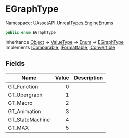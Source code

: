 # EGraphType

Namespace: UAssetAPI.UnrealTypes.EngineEnums

```csharp
public enum EGraphType
```

Inheritance [Object](https://docs.microsoft.com/en-us/dotnet/api/system.object) → [ValueType](https://docs.microsoft.com/en-us/dotnet/api/system.valuetype) → [Enum](https://docs.microsoft.com/en-us/dotnet/api/system.enum) → [EGraphType](./uassetapi.unrealtypes.engineenums.egraphtype.md)<br>
Implements [IComparable](https://docs.microsoft.com/en-us/dotnet/api/system.icomparable), [IFormattable](https://docs.microsoft.com/en-us/dotnet/api/system.iformattable), [IConvertible](https://docs.microsoft.com/en-us/dotnet/api/system.iconvertible)

## Fields

| Name | Value | Description |
| --- | --: | --- |
| GT_Function | 0 |  |
| GT_Ubergraph | 1 |  |
| GT_Macro | 2 |  |
| GT_Animation | 3 |  |
| GT_StateMachine | 4 |  |
| GT_MAX | 5 |  |
